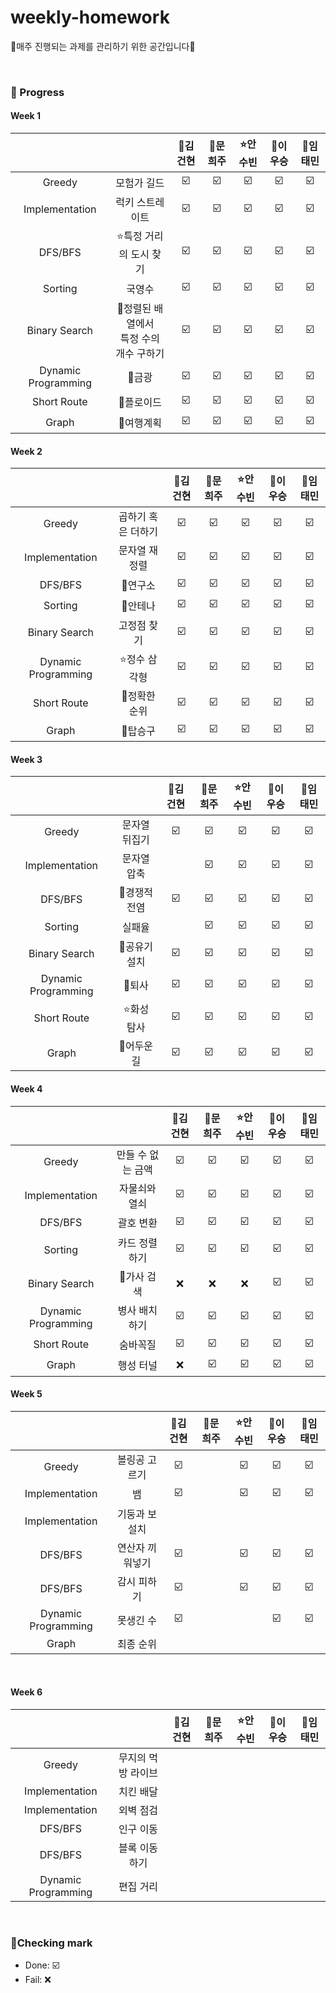 # weekly-homework
🍒매주 진행되는 과제를 관리하기 위한 공간입니다🍒

<br>


### 🍒 Progress

#### Week 1
|              |             | 👑김건현    | 🐹문희주        | :star:안수빈       | 💪이우승       | 🦄임태민       |
| :----------------:  | :----------------: |  :----------------: |  :----------------: | :----------------:  | :----------------:  | :----------------:  |
| Greedy               | 모험가 길드                          |     ☑️         |             ☑️ |          ☑️ |      ☑️        |         ☑️ |
| Implementation       | 럭키 스트레이트                      |     ☑️         |             ☑️ |          ☑️ |      ☑️        |         ☑️ |
| DFS/BFS              | :star:특정 거리의 도시 찾기                |       ☑️       |             ☑️ |          ☑️ |      ☑️        |         ☑️ |
| Sorting              | 국영수                              |       ☑️       |             ☑️ |          ☑️ |       ☑️       |         ☑️ |
| Binary Search        | 💪정렬된 배열에서 <br>특정 수의 개수 구하기        |      ☑️        |             ☑️ |          ☑️ |     ☑️         |         ☑️ |
| Dynamic Programming  | 👑금광                                |       ☑️       |             ☑️ |          ☑️ |      ☑️        |         ☑️ |
| Short Route          | 🦄플로이드                           |       ☑️       |            ☑️ |          ☑️ |       ☑️       |     ☑️     |
| Graph                | 🐹여행계획                            |        ☑️      |             ☑️ |          ☑️ |      ☑️        |      ☑️    |


#### Week 2
|              |             | 👑김건현    | 🐹문희주        | :star:안수빈       | 💪이우승       | 🦄임태민       |
| :----------------:  | :----------------: |  :----------------: |  :----------------: | :----------------:  | :----------------:  | :----------------:  |
| Greedy               | 곱하기 혹은 더하기       |      ☑️        |      ☑️       |       ☑️    |       ☑️       |     ☑️     |
| Implementation       | 문자열 재정렬           |       ☑️       |       ☑️       |     ☑️      |         ☑️     |      ☑️    |
| DFS/BFS              | 💪연구소                |      ☑️        |       ☑️       |     ☑️      |       ☑️       |      ☑️    |
| Sorting              | 👑안테나                |      ☑️        |       ☑️       |     ☑️      |     ☑️       |      ☑️    |
| Binary Search        | 고정점 찾기            |       ☑️       |       ☑️      |     ☑️      |       ☑️       |     ☑️     |
| Dynamic Programming  | :star:정수 삼각형            |    ☑️          |      ☑️      |     ☑️      |      ☑️        |     ☑️     |
| Short Route          | 🐹정확한 순위            |        ☑️      |       ☑️      |     ☑️      |      ☑️        |    ☑️     |
| Graph                | 🦄탑승구                |      ☑️        |       ☑️       |      ☑️     |       ☑️       |     ☑️     |

#### Week 3
|              |             | 👑김건현    | 🐹문희주        | :star:안수빈       | 💪이우승       | 🦄임태민       |
| :----------------:  | :----------------: |  :----------------: |  :----------------: | :----------------:  | :----------------:  | :----------------:  |
| Greedy               | 문자열 뒤집기       |       ☑️       |      ☑️      |     ☑️     |      ☑️       |    ☑️    |
| Implementation       | 문자열 압축           |            |      ☑️       |     ☑️     |      ☑️       |     ☑️    |
| DFS/BFS              | 🦄경쟁적 전염            |   ☑️          |      ☑️      |    ☑️      |      ☑️        |     ☑️     |
| Sorting              | 실패율              |            |       ☑️      |      ☑️    |      ☑️      |     ☑️    |
| Binary Search        | 👑공유기 설치            |     ☑️        |      ☑️     |      ☑️    |      ☑️       |    ☑️      |
| Dynamic Programming  | 🐹퇴사            |        ☑️    |       ☑️     |      ☑️    |       ☑️       |    ☑️     |
| Short Route          | :star:화성 탐사         |         ☑️    |       ☑️     |     ☑️     |      ☑️        |   ☑️      |
| Graph                | 💪어두운 길          |      ☑️       |      ☑️       |     ☑️     |      ☑️       |    ☑️     |


#### Week 4
|              |             | 👑김건현    | 🐹문희주        | :star:안수빈       | 💪이우승       | 🦄임태민       |
| :----------------:  | :----------------: |  :----------------: |  :----------------: | :----------------:  | :----------------:  | :----------------:  |
| Greedy               | 만들 수 없는 금액       |      ☑️        |      ☑️      |     ☑️     |      ☑️       |      ☑️    |
| Implementation       | 자물쇠와 열쇠           |      ☑️       |       ☑️      |     ☑️     |     ☑️        |    ☑️     |
| DFS/BFS              | 괄호 변환            |       ☑️      |       ☑️     |    ☑️      |        ☑️      |    ☑️      |
| Sorting              | 카드 정렬하기              |    ☑️        |      ☑️       |     ☑️     |     ☑️       |     ☑️    |
| Binary Search        | 🐹가사 검색            |         ❌    |     ❌      |     ❌     |      ☑️       |     ☑️     |
| Dynamic Programming  | 병사 배치하기            |    ☑️        |      ☑️      |    ☑️      |      ☑️        |     ☑️    |
| Short Route          | 숨바꼭질         |      ☑️        |     ☑️      |     ☑️     |       ☑️      |    ☑️       |
| Graph                | 행성 터널          |      ❌       |      ☑️       |     ☑️     |       ☑️      |     ☑️     |

#### Week 5
|              |             | 👑김건현    | 🐹문희주        | :star:안수빈       | 💪이우승       | 🦄임태민       |
| :----------------:  | :----------------: |  :----------------: |  :----------------: | :----------------:  | :----------------:  | :----------------:  |
| Greedy               | 볼링공 고르기     |       ☑️      |        |   ☑️     |   ☑️    |     ☑️    |
| Implementation       | 뱀          |      ☑️      |           |   ☑️   |     ☑️     |     ☑️    |
| Implementation       | 기둥과 보 설치          |            |           |      |          |        |
| DFS/BFS              | 연산자 끼워넣기          |    ☑️      |           |   ☑️    |     ☑️      |       ☑️      |
| DFS/BFS              | 감시 피하기         |    ☑️      |           |   ☑️   |     ☑️      |    ☑️         |
| Dynamic Programming  | 못생긴 수           |    ☑️      |          |      |      ☑️       |      ☑️      |
| Graph                | 최종 순위         |          |            |        |           |       |
<br>

#### Week 6
|              |             | 👑김건현    | 🐹문희주        | :star:안수빈       | 💪이우승       | 🦄임태민       |
| :----------------:  | :----------------: |  :----------------: |  :----------------: | :----------------:  | :----------------:  | :----------------:  |
| Greedy               | 무지의 먹방 라이브     |             |        |        |       |         |
| Implementation       | 치킨 배달          |            |           |      |          |        |
| Implementation       | 외벽 점검          |            |           |      |          |        |
| DFS/BFS              | 인구 이동          |          |           |       |           |         |
| DFS/BFS              | 블록 이동하기          |          |           |       |           |         |
| Dynamic Programming  | 편집 거리          |          |          |      |             |       |

<br>

### 🍒Checking mark
* Done: ☑️ <br>
* Fail: ❌ <br>
